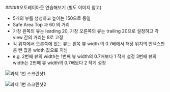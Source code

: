 #####오토레이아웃 연습해보기 (별도 이미지 참고)

- 5개의 뷰를 생성하고 높이는 150으로 통일
- Safe Area Top 과 60 의 거리
- 가장 왼쪽의 뷰는 leading 20, 가장 오른쪽의 뷰는 trailing 20으로 설정하고 각 view 간의 거리는 8로 고정
- 각 위치에서 오른쪽에 있는 뷰는 왼쪽 뷰 width 의 0.7배에서 해당 위치의 인덱스만큼 뺀 값을 width 값으로 지님
- e.g.
2번째 뷰의 width는 1번째 뷰 width의 0.7배보다 1 작게 설정
3번째 뷰의 width는 2번째 뷰 width의 0.7배보다 2 작게 설정



![과제 1번 스크린샷1](https://user-images.githubusercontent.com/26297049/56574661-c4d67b80-65fe-11e9-9c92-3e3c3f3ef95e.png)

![과제 1번 스크린샷2](https://user-images.githubusercontent.com/26297049/56574660-c4d67b80-65fe-11e9-9d84-29a5ffe0c773.png)
